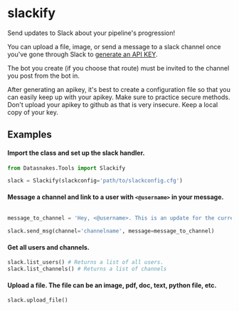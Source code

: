 slackify
=============
Send updates to Slack about your pipeline's progression!

You can upload a file, image, or send a message to a slack channel once you've
gone through Slack to [generate an API KEY](https://get.slack.help/hc/en-us/articles/215770388-Create-and-regenerate-API-tokens).

The bot you create (if you choose that route) must be invited to the channel you post from the bot in.

After generating an apikey, it's best to create a configuration file so that you can easily keep up with your apikey.
Make sure to practice secure methods. Don't upload your apikey to github as that is very insecure. Keep a local copy of your key.

Examples
--------

#### Import the class and set up the slack handler.

```python
from Datasnakes.Tools import Slackify

slack = Slackify(slackconfig='path/to/slackconfig.cfg')
```

#### Message a channel and link to a user with `<@username>` in your message.

```python

message_to_channel = 'Hey, <@username>. This is an update for the current script.'

slack.send_msg(channel='channelname', message=message_to_channel)

```

#### Get all users and channels.

```python
slack.list_users() # Returns a list of all users.
slack.list_channels() # Returns a list of channels
```

####  Upload a file. The file can be an image, pdf, doc, text, python file, etc.

```python
slack.upload_file()
```
